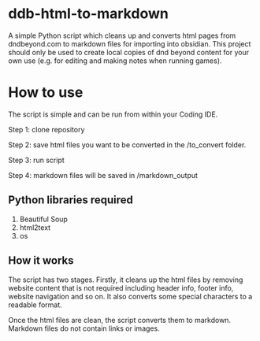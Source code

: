 # ddb-html-to-markdown
A simple Python script which cleans up and converts html pages from dndbeyond.com to markdown files for importing into obsidian. This project should only be used to create local copies of dnd beyond content for your own use (e.g. for editing and making notes when running games).

# How to use
The script is simple and can be run from within your Coding IDE. 

Step 1: clone repository

Step 2: save html files you want to be converted in the /to_convert folder.

Step 3: run script

Step 4: markdown files will be saved in /markdown_output

## Python libraries required
1. Beautiful Soup
2. html2text
3. os

## How it works
The script has two stages. Firstly, it cleans up the html files by removing website content that is not required including header info, footer info, website navigation and so on. It also converts some special characters to a readable format. 

Once the html files are clean, the script converts them to markdown. Markdown files do not contain links or images.





